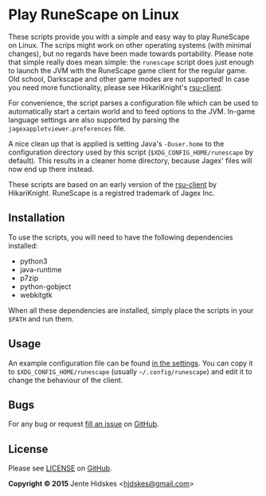 Play RuneScape on Linux
=======================

These scripts provide you with a simple and easy way to play RuneScape on Linux. The scrips might
work on other operating systems (with minimal changes), but no regards have been made towards
portability. Please note that simple really does mean simple: the `runescape` script does just
enough to launch the JVM with the RuneScape game client for the regular game. Old school, Darkscape
and other game modes are not supported! In case you need more functionality, please see
HikariKnight's [rsu-client][rsu-client].

For convenience, the script parses a configuration file which can be used to automatically start a
certain world and to feed options to the JVM. In-game language settings are also supported by
parsing the `jagexappletviewer.preferences` file.

A nice clean up that is applied is setting Java's `-Duser.home` to the configuration directory used
by this script (`$XDG_CONFIG_HOME/runescape` by default). This results in a cleaner home directory,
because Jagex' files will now end up there instead.

These scripts are based on an early version of the [rsu-client][rsu-client] by HikariKnight.
RuneScape is a registred trademark of Jagex Inc.

Installation
------------

To use the scripts, you will need to have the following dependencies installed:
* python3
* java-runtime
* p7zip
* python-gobject
* webkitgtk

When all these dependencies are installed, simply place the scripts in your `$PATH` and run them.

Usage
-----
An example configuration file can be found [in the settings][config]. You can copy it to
`$XDG_CONFIG_HOME/runescape` (usually `~/.config/runescape`) and edit it to change the behaviour
of the client.

Bugs
----

For any bug or request [fill an issue](https://github.com/Unia/runescape-client/issues) on [GitHub][github].

License
-------

Please see [LICENSE](https://github.com/Unia/runescape-client/blob/master/LICENSE) on [GitHub][github].

**Copyright © 2015** Jente Hidskes &lt;hjdskes@gmail.com&gt;

[github]: https://github.com/Unia/runescape-client
[rsu-client]: https://github.com/HikariKnight/rsu-client
[config]: https://github.com/Unia/runescape-client/blob/master/settings/settings.ini

